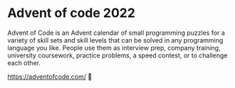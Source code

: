 # Advent of code 2022

Advent of Code is an Advent calendar of small programming puzzles for a variety of skill sets and skill levels that can be solved in any programming language you like.
People use them as interview prep, company training, university coursework, practice problems, a speed contest, or to challenge each other.

https://adventofcode.com/ 🎄
